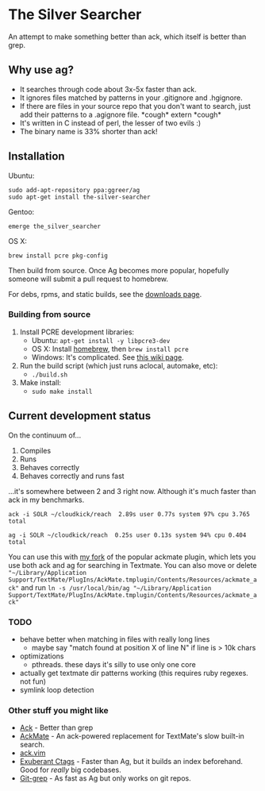 # The Silver Searcher #

An attempt to make something better than ack, which itself is better than grep.

## Why use ag? ##

* It searches through code about 3x-5x faster than ack.
* It ignores files matched by patterns in your .gitignore and .hgignore.
* If there are files in your source repo that you don't want to search, just add their patterns to a .agignore file. \*cough\* extern \*cough\*
* It's written in C instead of perl, the lesser of two evils :)
* The binary name is 33% shorter than ack!

## Installation ##
Ubuntu:

    sudo add-apt-repository ppa:ggreer/ag
    sudo apt-get install the-silver-searcher

Gentoo:

    emerge the_silver_searcher

OS X:

    brew install pcre pkg-config
Then build from source. Once Ag becomes more popular, hopefully someone will submit a pull request to homebrew.

For debs, rpms, and static builds, see the [downloads page](https://github.com/ggreer/the_silver_searcher/downloads).

### Building from source ###

1. Install PCRE development libraries:
    * Ubuntu: `apt-get install -y libpcre3-dev`
    * OS X: Install [homebrew](http://mxcl.github.com/homebrew/), then `brew install pcre`
    * Windows: It's complicated. See [this wiki page](https://github.com/ggreer/the_silver_searcher/wiki/Windows).
2. Run the build script (which just runs aclocal, automake, etc):
    * `./build.sh`
3. Make install:
    * `sudo make install`

## Current development status ##

On the continuum of...

1. Compiles
2. Runs
3. Behaves correctly
4. Behaves correctly and runs fast

...it's somewhere between 2 and 3 right now. Although it's much faster than ack in my benchmarks.

    ack -i SOLR ~/cloudkick/reach  2.89s user 0.77s system 97% cpu 3.765 total

    ag -i SOLR ~/cloudkick/reach  0.25s user 0.13s system 94% cpu 0.404 total

You can use this with [my fork](https://github.com/ggreer/AckMate) of the popular ackmate plugin, which lets you use both ack and ag for searching in Textmate. You can also move or delete `"~/Library/Application Support/TextMate/PlugIns/AckMate.tmplugin/Contents/Resources/ackmate_ack"` and run `ln -s /usr/local/bin/ag "~/Library/Application Support/TextMate/PlugIns/AckMate.tmplugin/Contents/Resources/ackmate_ack"`


### TODO ###
* behave better when matching in files with really long lines
  * maybe say "match found at position X of line N" if line is > 10k chars
* optimizations
  * pthreads. these days it's silly to use only one core
* actually get textmate dir patterns working (this requires ruby regexes. not fun)
* symlink loop detection

### Other stuff you might like ###
* [Ack](https://github.com/petdance/ack) - Better than grep
* [AckMate](https://github.com/protocool/AckMate) - An ack-powered replacement for TextMate's slow built-in search.
* [ack.vim](https://github.com/mileszs/ack.vim)
* [Exuberant Ctags](http://ctags.sourceforge.net/) - Faster than Ag, but it builds an index beforehand. Good for *really* big codebases.
* [Git-grep](http://book.git-scm.com/4_finding_with_git_grep.html) - As fast as Ag but only works on git repos.
